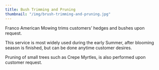 ```yaml
---
title: Bush Trimming and Pruning
thumbnail: "/img/brush-trimming-and-pruning.jpg"
---
```


Franco American Mowing trims customers’ hedges and bushes upon request.

This service is most widely used during the early Summer, after blooming season is finished, but can be done anytime customer desires.

Pruning of small trees such as Crepe Myrtles, is also performed upon customer request.
